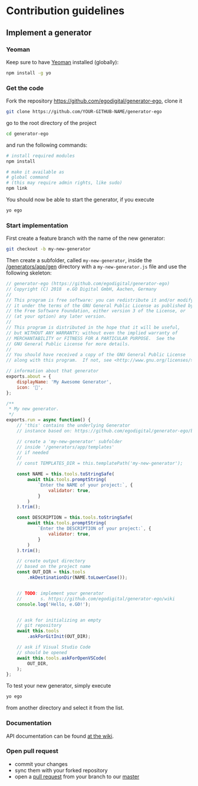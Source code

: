 # Contribution guidelines

## Implement a generator

### Yeoman

Keep sure to have [Yeoman](https://yeoman.io/) installed (globally):

```bash
npm install -g yo
```

### Get the code

Fork the repository https://github.com/egodigital/generator-ego, clone it

```bash
git clone https://github.com/YOUR-GITHUB-NAME/generator-ego
```

go to the root directory of the project

```bash
cd generator-ego
```

and run the following commands:

```bash
# install required modules
npm install

# make it available as
# global command
# (this may require admin rights, like sudo)
npm link
```

You should now be able to start the generator, if you execute

```bash
yo ego
```

### Start implementation

First create a feature branch with the name of the new generator:

```bash
git checkout -b my-new-generator
```

Then create a subfolder, called `my-new-generator`, inside the [/generators/app/gen](./generators/app/gen) directory with a `my-new-generator.js` file and use the following skeleton:

```javascript
// generator-ego (https://github.com/egodigital/generator-ego)
// Copyright (C) 2018  e.GO Digital GmbH, Aachen, Germany
// 
// This program is free software: you can redistribute it and/or modify
// it under the terms of the GNU General Public License as published by
// the Free Software Foundation, either version 3 of the License, or
// (at your option) any later version.
// 
// This program is distributed in the hope that it will be useful,
// but WITHOUT ANY WARRANTY; without even the implied warranty of
// MERCHANTABILITY or FITNESS FOR A PARTICULAR PURPOSE.  See the
// GNU General Public License for more details.
// 
// You should have received a copy of the GNU General Public License
// along with this program.  If not, see <http://www.gnu.org/licenses/>.

// information about that generator
exports.about = {
    displayName: 'My Awesome Generator',
    icon: '👊',
};

/**
 * My new generator.
 */
exports.run = async function() {
    // 'this' contains the underlying Generator
    // instance based on: https://github.com/egodigital/generator-ego/blob/master/generators/app/index.js

    // create a 'my-new-generator' subfolder
    // inside '/generators/app/templates'
    // if needed
    // 
    // const TEMPLATES_DIR = this.templatePath('my-new-generator');

    const NAME = this.tools.toStringSafe(
        await this.tools.promptString(
            `Enter the NAME of your project:`, {
                validator: true,
            }
        )
    ).trim();

    const DESCRIPTION = this.tools.toStringSafe(
        await this.tools.promptString(
            `Enter the DESCRIPTION of your project:`, {
                validator: true,
            }
        )
    ).trim();

    // create output directory
    // based on the project name
    const OUT_DIR = this.tools
        .mkDestinationDir(NAME.toLowerCase());


    // TODO: implement your generator
    //       s. https://github.com/egodigital/generator-ego/wiki
    console.log('Hello, e.GO!');


    // ask for initializing an empty
    // git repository
    await this.tools
        .askForGitInit(OUT_DIR);

    // ask if Visual Studio Code
    // should be opened
    await this.tools.askForOpenVSCode(
        OUT_DIR,
    );
};
```

To test your new generator, simply execute

```bash
yo ego
```

from another directory and select it from the list.

### Documentation

API documentation can be found [at the wiki](https://github.com/egodigital/generator-ego/wiki).

### Open pull request

* commit your changes
* sync them with your forked repository
* open a [pull request](https://github.com/egodigital/generator-ego/pulls) from your branch to our [master](https://github.com/egodigital/generator-ego)
